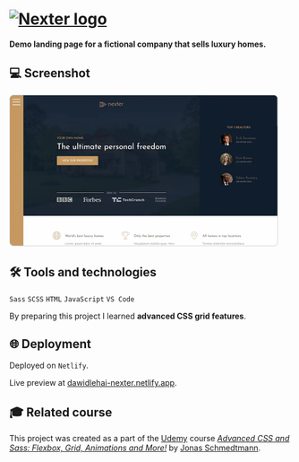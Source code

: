 # [<img src="img/logo.png" alt="Nexter logo" width="250px">](https://dawidlehai-nexter.netlify.app/ 'Live preview')

**Demo landing page for a fictional company that sells luxury homes.**

## 💻 Screenshot
[<img src="nexter-screenshot.webp" alt="Screenshot of the Nexter app" width="480px">](https://dawidlehai-nexter.netlify.app/ 'Live preview')

## 🛠️ Tools and technologies
`Sass` `SCSS` `HTML` `JavaScript` `VS Code`

By preparing this project I learned **advanced CSS grid features**.

## 🌐 Deployment
Deployed on `Netlify`.

Live preview at [dawidlehai-nexter.netlify.app](https://dawidlehai-nexter.netlify.app/).

## 🎓 Related course
This project was created as a part of the [Udemy](https://www.udemy.com/ 'Udemy') course [_Advanced CSS and Sass: Flexbox, Grid, Animations and More!_](https://www.udemy.com/course/advanced-css-and-sass/ 'See this course on Udemy') by [Jonas Schmedtmann](https://twitter.com/jonasschmedtman 'Jonas Schmedtmann on Twitter').
